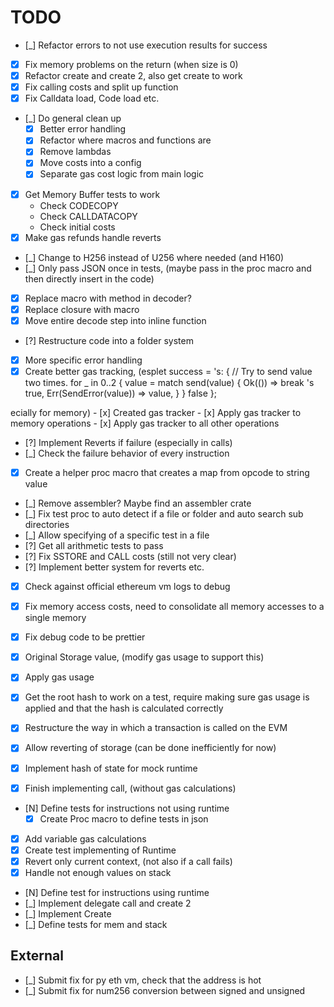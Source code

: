 # TODO

- [_] Refactor errors to not use execution results for success
- [x] Fix memory problems on the return (when size is 0)
- [x] Refactor create and create 2, also get create to work
- [x] Fix calling costs and split up function
- [x] Fix Calldata load, Code load etc.
- [_] Do general clean up
    - [x] Better error handling
    - [x] Refactor where macros and functions are
    - [x] Remove lambdas
    - [x] Move costs into a config
    - [x] Separate gas cost logic from main logic
- [x] Get Memory Buffer tests to work
    - Check CODECOPY
    - Check CALLDATACOPY
    - Check initial costs
- [x] Make gas refunds handle reverts
- [_] Change to H256 instead of U256 where needed (and H160)
- [_] Only pass JSON once in tests, (maybe pass in the proc macro and then directly insert in the code)
- [x] Replace macro with method in decoder?
- [x] Replace closure with macro
- [x] Move entire decode step into inline function
- [?] Restructure code into a folder system
- [x] More specific error handling
- [x] Create better gas tracking, (esplet success = 's: {
        // Try to send value two times.
        for _ in 0..2 {
            value = match send(value) {
                Ok(()) => break 's true,
                Err(SendError(value)) => value,
            }
        }
        false
    };

ecially for memory)
    - [x] Created gas tracker
    - [x] Apply gas tracker to memory operations
    - [x] Apply gas tracker to all other operations
- [?] Implement Reverts if failure (especially in calls)
- [_] Check the failure behavior of every instruction
- [x] Create a helper proc macro that creates a map from opcode to string value

- [_] Remove assembler? Maybe find an assembler crate
- [_] Fix test proc to auto detect if a file or folder and auto search sub directories
- [_] Allow specifying of a specific test in a file
- [?] Get all arithmetic tests to pass
- [?] Fix SSTORE and CALL costs (still not very clear)
- [?] Implement better system for reverts etc.
- [x] Check against official ethereum vm logs to debug
- [x] Fix memory access costs, need to consolidate all memory accesses to a single memory
- [x] Fix debug code to be prettier
- [x] Original Storage value, (modify gas usage to support this)
- [x] Apply gas usage
- [x] Get the root hash to work on a test, require making sure gas usage is applied and that the hash is calculated correctly
- [x] Restructure the way in which a transaction is called on the EVM
- [x] Allow reverting of storage (can be done inefficiently for now)
- [x] Implement hash of state for mock runtime

- [x] Finish implementing call, (without gas calculations)
- [N] Define tests for instructions not using runtime
    - [x] Create Proc macro to define tests in json
- [x] Add variable gas calculations
- [x] Create test implementing of Runtime
- [x] Revert only current context, (not also if a call fails)
- [x] Handle not enough values on stack
- [N] Define test for instructions using runtime
- [_] Implement delegate call and create 2
- [_] Implement Create
- [_] Define tests for mem and stack

## External

- [_] Submit fix for py eth vm, check that the address is hot
- [_] Submit fix for num256 conversion between signed and unsigned
